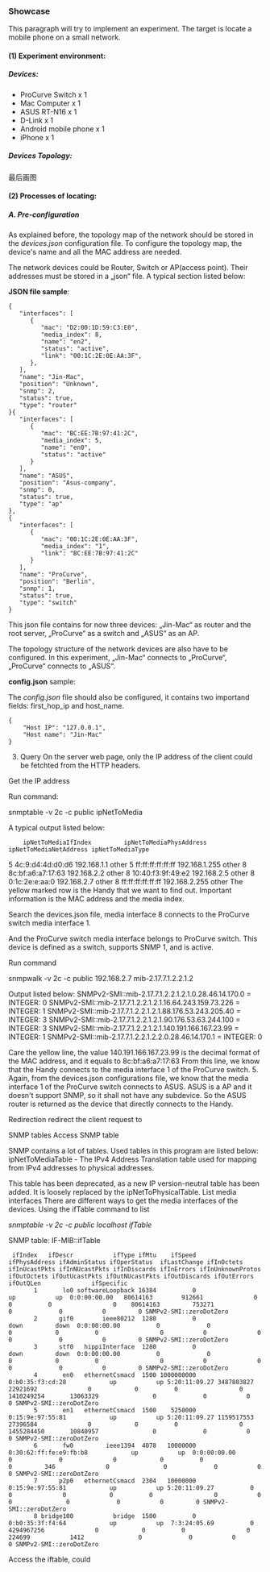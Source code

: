 ### Showcase

This paragraph will try to implement an experiment. The target is locate a mobile phone on a small network.

#### (1) Experiment environment:
##### Devices:
+ ProCurve Switch x 1
+ Mac Computer x 1
+ ASUS RT-N16 x 1
+ D-Link x 1
+ Android mobile phone x 1
+ iPhone x 1

##### Devices Topology:
最后画图

#### (2) Processes of locating:
##### A. Pre-configuration
As explained before, the topology map of the network should be stored in the _devices.json_ configuration file. To configure the topology map, the device's name and all the MAC address are needed.

The network devices could be Router, Switch or AP(access point). Their addresses must be stored in a „json“ file. A typical section listed below:

**JSON file sample**:

```
{
   "interfaces": [
      {
         "mac": "D2:00:1D:59:C3:E0",
         "media_index": 8,
         "name": "en2",
         "status": "active",	
         "link": "00:1C:2E:0E:AA:3F",
      },
   ],
   "name": "Jin-Mac",
   "position": "Unknown",
   "snmp": 2,
   "status": true,
   "type": "router"
}{
   "interfaces": [
      {
         "mac": "BC:EE:7B:97:41:2C",
         "media_index": 5,
         "name": "en0",
         "status": "active"
      }
   ],
   "name": "ASUS",
   "position": "Asus-company",
   "snmp": 0,
   "status": true,
   "type": "ap"
},
{
   "interfaces": [
      {
         "mac": "00:1C:2E:0E:AA:3F",
         "media_index": "1",
         "link": "BC:EE:7B:97:41:2C"
      }
   ],
   "name": "ProCurve",
   "position": "Berlin",
   "snmp": 1,
   "status": true,
   "type": "switch"
}
```

This json file contains for now three devices: „Jin-Mac“ as router and the root server, „ProCurve“ as a switch and „ASUS“ as an AP.

The topology structure of the network devices are also have to be configured.
In this experiment, „Jin-Mac“ connects to „ProCurve“, „ProCurve“ connects to „ASUS“.

**config.json** sample:

The _config.json_ file should also be configured, it contains two importand fields: first_hop_ip and host_name.

```
{
    "Host IP": "127.0.0.1",
    "Host name": "Jin-Mac"
}
```

3. Query
On the server web page, only the IP address of the client could be fetchted from the HTTP headers.
	 		
Get the IP address
		
Run command:
		
snmptable -v 2c -c public <Host IP> ipNetToMedia

		
A typical output listed below:
		
		ipNetToMediaIfIndex 		ipNetToMediaPhysAddress ipNetToMediaNetAddress ipNetToMediaType
	
5 4c:9:d4:4d:d0:d6 192.168.1.1 other
5 ff:ff:ff:ff:ff:ff 192.168.1.255 other
8 8c:bf:a6:a7:17:63 192.168.2.2 other
8 10:40:f3:9f:49:e2 192.168.2.5 other
8 0:1c:2e:e:aa:0 192.168.2.7 other
8 ff:ff:ff:ff:ff:ff 192.168.2.255 other
The yellow marked row is the Handy that we want to find out. Important information is the MAC address and the media index.
	
		
Search the devices.json file, 		media interface 8 connects to the ProCurve switch media interface 		1.
		
And the ProCurve switch media 		interface belongs to ProCurve switch. This device is defined as a 		switch, supports SNMP 1, and is active.
		
Run 		command
		
snmpwalk 		-v 2c -c public 192.168.2.7 mib-2.17.7.1.2.2.1.2
	

Output listed below:
SNMPv2-SMI::mib-2.17.7.1.2.2.1.2.1.0.28.46.14.170.0 = INTEGER: 0
SNMPv2-SMI::mib-2.17.7.1.2.2.1.2.1.16.64.243.159.73.226 = INTEGER: 1
SNMPv2-SMI::mib-2.17.7.1.2.2.1.2.1.88.176.53.243.205.40 = INTEGER: 3
SNMPv2-SMI::mib-2.17.7.1.2.2.1.2.1.90.176.53.63.244.100 = INTEGER: 3
SNMPv2-SMI::mib-2.17.7.1.2.2.1.2.1.140.191.166.167.23.99 = INTEGER: 1
SNMPv2-SMI::mib-2.17.7.1.2.2.1.2.2.0.28.46.14.170.1 = INTEGER: 0

Care the yellow line, the value 140.191.166.167.23.99 is the decimal format of the MAC address, and it equals to 8c:bf:a6:a7:17:63
From this line, we know that the Handy connects to the media interface 1 of the ProCurve switch.
	5. Again, from the devices.json configurations file, we know that the media interface 1 of the ProCurve switch connects to ASUS. ASUS is a AP and it doesn't support SNMP, so it shall not have any subdevice. So the ASUS router is returned as the device that directly connects to the Handy.

Redirection
redirect the client request to 

SNMP tables
Access SNMP table

SNMP contains a lot of tables.
Used tables in this program are listed below:
ipNetToMediaTable - The IPv4 Address Translation table used for mapping from
IPv4 addresses to physical addresses.

This table has been deprecated, as a new IP version-neutral table has been added. It is loosely replaced by the ipNetToPhysicalTable.
List media interfaces
There are different ways to get the media interfaces of the devices.
Using the ifTable command to list

_snmptable -v 2c -c public localhost ifTable_

SNMP table: IF-MIB::ifTable

```
 ifIndex   ifDescr           ifType ifMtu    ifSpeed          ifPhysAddress ifAdminStatus ifOperStatus  ifLastChange ifInOctets ifInUcastPkts ifInNUcastPkts ifInDiscards ifInErrors ifInUnknownProtos ifOutOctets ifOutUcastPkts ifOutNUcastPkts ifOutDiscards ifOutErrors ifOutQLen              ifSpecific
       1       lo0 softwareLoopback 16384          0                                   up           up  0:0:00:00.00   80614163        912661              0            0          0                 0    80614163         753271               0             0           0         0 SNMPv2-SMI::zeroDotZero
       2      gif0        ieee80212  1280          0                                 down         down  0:0:00:00.00          0             0              0            0          0                 0           0              0               0             0           0         0 SNMPv2-SMI::zeroDotZero
       3      stf0   hippiInterface  1280          0                                 down         down  0:0:00:00.00          0             0              0            0          0                 0           0              0               0             0           0         0 SNMPv2-SMI::zeroDotZero
       4       en0   ethernetCsmacd  1500 1000000000       0:b0:35:f3:cd:28            up           up 5:20:11:09.27 3487803827      22921692              0            0          0                 0  1410249254       13063329               0             0           0         0 SNMPv2-SMI::zeroDotZero
       5       en1   ethernetCsmacd  1500    5250000       0:15:9e:97:55:81            up           up 5:20:11:09.27 1159517553      27396584              0            0          0                 0  1455284450       10840957               0             0           0         0 SNMPv2-SMI::zeroDotZero
       6       fw0         ieee1394  4078   10000000 0:30:62:ff:fe:e9:fb:b8            up           up  0:0:00:00.00          0             0              0            0          0                 0         346              0               0             0           0         0 SNMPv2-SMI::zeroDotZero
       7      p2p0   ethernetCsmacd  2304   10000000       0:15:9e:97:55:81            up           up 5:20:11:09.27          0             0              0            0          0                 0           0              0               0             0           0         0 SNMPv2-SMI::zeroDotZero
       8 bridge100           bridge  1500          0       0:b0:35:3f:f4:64            up           up  7:3:24:05.69          0    4294967256              0            0          0                 0      224699           1412               0             0           0         0 SNMPv2-SMI::zeroDotZero
````

Access the iftable, could 
